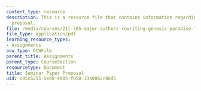 ```yaml
---
content_type: resource
description: This is a resource file that contains information regarding seminar paper
  proposal.
file: /media/courses/21l-705-major-authors-rewriting-genesis-paradise-lost-and-twentieth-century-fantasy-spring-2009/c95c52555ed84d05f05833a0082c46d5_MIT21L_705S09_assn06.pdf
file_type: application/pdf
learning_resource_types:
- Assignments
ocw_type: OCWFile
parent_title: Assignments
parent_type: CourseSection
resourcetype: Document
title: Seminar Paper Proposal
uid: c95c5255-5ed8-4d05-f058-33a0082c46d5
---
```


